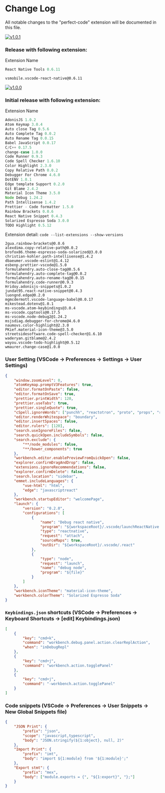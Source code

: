 # Change Log

All notable changes to the "perfect-code" extension will be documented in this file.

[![v1.0.1](https://img.shields.io/badge/Latest_release-v1.0.1-green.svg?style=flat)](./changelog/v1_0_1.md)

### Release with following extension:

Extension Name

```js
React Native Tools 0.6.11
```

```
vsmobile.vscode-react-native@0.6.11
```

[![v1.0.0](https://img.shields.io/badge/Release-v1.0.0-green.svg?style=flat)](./changelog/v1_0_0.md)

### Initial release with following extension:

Extension Name

```js
AdonisJS 1.0.2
Atom Keymap 3.0.4
Auto close Tag 0.5.6
Auto Complete Tag 0.0.2
Auto Rename Tag 0.0.15
Babel JavaScript 0.0.17
C/C++ 0.17.5
change-case 1.0.0
Code Runner 0.9.3
Code Spell Checker 1.6.10
Color Highlight 2.3.0
Copy Relative Path 0.0.2
Debugger For Chrome 4.6.0
DotENV 1.0.1
Edge template Support 0.2.0
Git Blame 2.4.2
Material Icon Theme 3.5.0
Node Debug 1.24.2
Path Intellisense 1.4.2
Prettier - Code formatter 1.5.0
Rainbow Brackets 0.0.6
React Native Snippet 0.4.3
Solarized Espresso Soda 3.0.0
TODO Highlight 0.5.12
```

Extension detail: `code --list-extensions --show-versions`

```
2gua.rainbow-brackets@0.0.6
alexdima.copy-relative-path@0.0.2
brofox86.theme-espresso-soda-solarized@3.0.0
christian-kohler.path-intellisense@1.4.2
dbaeumer.vscode-eslint@1.4.12
esbenp.prettier-vscode@1.5.0
formulahendry.auto-close-tag@0.5.6
formulahendry.auto-complete-tag@0.0.2
formulahendry.auto-rename-tag@0.0.15
formulahendry.code-runner@0.9.3
Hridoy.adonisjs-snippets@1.0.2
jundat95.react-native-snippet@0.4.3
luongnd.edge@0.2.0
mgmcdermott.vscode-language-babel@0.0.17
mikestead.dotenv@1.0.1
ms-vscode.atom-keybindings@3.0.4
ms-vscode.cpptools@0.17.5
ms-vscode.node-debug2@1.24.2
msjsdiag.debugger-for-chrome@4.6.0
naumovs.color-highlight@2.3.0
PKief.material-icon-theme@3.5.0
streetsidesoftware.code-spell-checker@1.6.10
waderyan.gitblame@2.4.2
wayou.vscode-todo-highlight@0.5.12
wmaurer.change-case@1.0.0
```

### User Setting (VSCode -> Preferences -> Settings -> User Settings)

```json
{
	"window.zoomLevel": 0,
	"atomKeymap.promptV3Features": true,
	"editor.formatOnPaste": false,
	"editor.formatOnSave": true,
	"prettier.printWidth": 120,
	"prettier.useTabs": true,
	"prettier.singleQuote": true,
	"cSpell.ignoreWords": ["punchh", "reactotron", "proto", "props", "reactnative", "gaurav", "sharma"],
	"editor.renderWhitespace": "boundary",
	"editor.insertSpaces": false,
	"editor.rulers": [120],
	"search.useIgnoreFiles": false,
	"search.quickOpen.includeSymbols": false,
	"search.exclude": {
		"**/node_modules": false,
		"**/bower_components": true
	},
	"workbench.editor.enablePreviewFromQuickOpen": false,
	"explorer.confirmDragAndDrop": false,
	"extensions.ignoreRecommendations": false,
	"explorer.confirmDelete": false,
	"search.location": "sidebar",
	"emmet.includeLanguages": {
		"vue-html": "html",
		"edge": "javascriptreact"
	},
	"workbench.startupEditor": "welcomePage",
	"launch": {
		"version": "0.2.0",
		"configurations": [
			{
				"name": "Debug react native",
				"program": "${workspaceRoot}/.vscode/launchReactNative.js",
				"type": "reactnative",
				"request": "attach",
				"sourceMaps": true,
				"outDir": "${workspaceRoot}/.vscode/.react"
			},
			{
				"type": "node",
				"request": "launch",
				"name": "debug node",
				"program": "${file}"
			}
		]
	},
	"workbench.iconTheme": "material-icon-theme",
	"workbench.colorTheme": "Solarized Espresso Soda"
}
```

### `Keybindings.json` shortcuts (VSCode -> Preferences -> Keyboard Shortcuts -> [edit] Keybindings.json)

```json
[
	{
		"key": "cmd+k",
		"command": "workbench.debug.panel.action.clearReplAction",
		"when": "inDebugRepl"
	},
	{
		"key": "cmd+j",
		"command": "workbench.action.togglePanel"
	},
	{
		"key": "cmd+j",
		"command": "-workbench.action.togglePanel"
	}
]
```

### Code snippets (VSCode -> Preferences -> User Snippets -> New Global Snippets file)

```json
{
	"JSON Print": {
		"prefix": "json",
		"scope": "javascript,typescript",
		"body": "JSON.stringify(${1:object}, null, 2)"
	},
	"Import Print": {
		"prefix": "imt",
		"body": "import ${1:module} from '${1:module}';"
	},
	"Export stmt": {
		"prefix": "mex",
		"body": ["module.exports = {", "${1:export}", "};"]
	}
}
```
